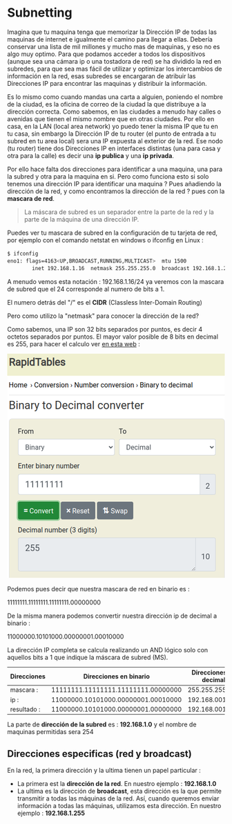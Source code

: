 # Subnetting

Imagina que tu maquina tenga que memorizar la Dirección IP de todas las maquinas de internet e igualmente el camino para llegar a ellas. Debería conservar una lista de mil millones y mucho mas de maquinas, y eso no es algo muy optimo. Para que podamos acceder a todos los dispositivos (aunque sea una cámara ip o una tostadora de red) se ha dividido la red en subredes, para que sea mas fácil de utilizar y optimizar los intercambios de información en la red, esas subredes se encargaran de atribuir las Direcciones IP para encontrar las maquinas y distribuir la información.  

Es lo mismo como cuando mandas una carta a alguien, poniendo el nombre de la ciudad, es la oficina de correo de la ciudad la que distribuye a la dirección correcta. Como sabemos, en las ciudades a menudo hay calles o avenidas que tienen el mismo nombre que en otras ciudades. Por ello en casa, en la LAN (local area network) yo puedo tener la misma IP que tu en tu casa, sin embargo la Dirección IP de tu router (el punto de entrada a tu subred en tu area local) sera una IP expuesta al exterior de la red. Ese nodo (tu router) tiene dos Direcciones IP en interfaces distintas (una para casa y otra para la calle) es decir una **ip publica** y una **ip privada**.

Por ello hace falta dos direcciones para identificar a una maquina, una para la subred y otra para la maquina en si. Pero como funciona esto si solo tenemos una dirección IP para identificar una maquina ? Pues añadiendo la dirección de la red, y como encontramos la dirección de la red ? pues con la **mascara de red**.

> La máscara de subred es un separador entre la parte de la red y la parte de la máquina de una dirección IP.  

Puedes ver tu mascara de subred en la configuración de tu tarjeta de red, por ejemplo con el comando netstat en windows o ifconfig en Linux :

```bash
$ ifconfig
eno1: flags=4163<UP,BROADCAST,RUNNING,MULTICAST>  mtu 1500
        inet 192.168.1.16  netmask 255.255.255.0  broadcast 192.168.1.255
```

A menudo vemos esta notación : 192.168.1.16/24 ya veremos con la mascara de subred que el 24 corresponde al numero de bits a 1.

El numero detrás del "/" es el **CIDR** (Classless Inter-Domain Routing)

Pero como utilizo la "netmask" para conocer la dirección de la red? 

Como sabemos, una IP son 32 bits separados por puntos, es decir 4 octetos separados por puntos. El mayor valor posible de 8 bits en decimal es 255, para hacer el calculo ver [en esta web](https://www.rapidtables.com/convert/number/binary-to-decimal.html) :

![Binario to decimal](../assets/binToDec-255.png "Conversion de 11111111 hacia decimal")

Podemos pues decir que nuestra mascara de red en binario es :

11111111.11111111.11111111.00000000

De la misma manera podemos convertir nuestra dirección ip de decimal a binario :

11000000.10101000.00000001.00010000

La dirección IP completa se calcula realizando un AND lógico solo con aquellos bits a 1 que indique la máscara de subred (MS). 

|  Direcciones    | Direcciones en binario               | Direcciones en decimal |  
| ------------    | ------------------------------------ | ---------------------- |  
| mascara   :     | 11111111.11111111.11111111.00000000  | 255.255.255.000        |  
| ip        :     | 11000000.10101000.00000001.00010000  | 192.168.001.016        |  
| resultado :     | 11000000.10101000.00000001.00000000  | 192.168.001.000        |  

La parte de **dirección de la subred** es : **192.168.1.0** y el nombre de maquinas permitidas sera 254

## Direcciones especificas (red y broadcast)

En la red, la primera dirección y la ultima tienen un papel particular :

* La primera est la **dirección de la red**. En nuestro ejemplo : **192.168.1.0**
* La ultima es la dirección de **broadcast**, esta dirección es la que permite transmitir a todas las máquinas de la red. Así, cuando queremos enviar información a todas las máquinas, utilizamos esta dirección. En nuestro ejemplo : **192.168.1.255**

